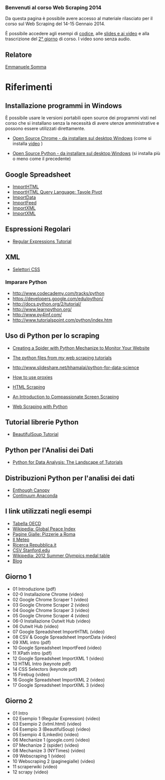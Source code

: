 ### Benvenuti al corso Web Scraping 2014

Da questa pagina è possibile avere accesso al materiale rilasciato per il corso sul Web Scraping del 14-15 Gennaio 2014.

È possibile accedere agli esempi di
[codice](https://github.com/exedre/webscraping-course-2014/), alle
[ slides e ai video](https://www.dropbox.com/sh/jbav67ad0zdnzef/5RG9BY5U1N) e alla trascrizione del [2° giorno](http://exedre.github.io/webscraping-course-2014/transcript.html) di corso. I
video sono senza audio.

## Relatore

[Emmanuele Somma](http://www.linkedin.com/in/exedre) 


# Riferimenti

## Installazione programmi in Windows

È possibile usare le versioni portabili open source dei programmi visti nel corso che si installano senza la necessità di avere utenze amministrative e possono essere utilizzati direttamente.

- [Open Source Chrome - da installare sul desktop Windows](http://portableapps.com/apps/internet/iron_portable) (come si installa [video](https://www.dropbox.com/s/lr33b3djj9irrxd/Install%20Iron%20Portable%20for%20Scraping.mp4) )

- [Open Source Python - da installare sul desktop Windows](http://sourceforge.net/projects/winpython/files/WinPython_2.7/2.7.6.2/WinPython-32bit-2.7.6.2.exe/download) (si installa più o meno come il precedente)


## Google Spreadsheet

- [ImportHTML](http://www.labnol.org/internet/import-html-in-google-docs/28125/)
- [ImportHTML Query Language: Tavole Pivot](https://developers.google.com/chart/interactive/docs/querylanguage#Pivot)
- [ImportData](https://developers.google.com/secure-data-connector/docs/1.3/tutorials/spreadsheets)
- [ImportFeed](http://www.labnol.org/internet/office/use-google-docs-spreadsheet-as-rss-reader-feed-aggregator/3527/)
- [ImportXML](http://www.seerinteractive.com/blog/importxml-cookbook)
- [ImportXML](https://www.distilled.net/blog/distilled/guide-to-google-docs-importxml/)

## Espressioni Regolari

- [Regular Expressions Tutorial](http://www.regular-expressions.info/tutorial.html)

## XML

- [Selettori CSS](http://www.w3schools.com/cssref/css_selectors.asp)


### Imparare Python

- http://www.codecademy.com/tracks/python
- https://developers.google.com/edu/python/
- http://docs.python.org/2/tutorial/
- http://www.learnpython.org/
- http://www.py4inf.com/
- http://www.tutorialspoint.com/python/index.htm

## Uso di Python per lo scraping

- [Creating a Spider with Python Mechanize to Monitor Your Website](http://blog.cnizz.com/2010/09/15/creating-a-spider-with-python-mechanize-to-monitor-your-website/)

- [The python files from my web scraping tutorials](https://github.com/creeveshft/Web_Scraping)

- http://www.slideshare.net/hhamalai/python-for-data-science

- [How to use proxies](http://webscraping.com/blog/How-to-use-proxies/)

- [HTML Scraping](http://docs.python-guide.org/en/latest/scenarios/scrape/)

- [An Introduction to Compassionate Screen Scraping](http://lethain.com/an-introduction-to-compassionate-screenscraping/)

- [Web Scraping with Python](https://software.rc.fas.harvard.edu/training/scraping2/latest/index.psp#)

## Tutorial librerie Python

- [BeautifulSoup Tutorial](http://www.nyu.edu/projects/politicsdatalab/workshops/BeautifulSoup.pdf)


## Python per l'Analisi dei Dati
- [Python for Data Analysis: The Landscape of Tutorials](http://datacommunitydc.org/blog/2013/07/python-for-data-analysis-the-landscape-of-tutorials/)

## Distribuzioni Python per l'analisi dei dati

- [Enthough Canopy](https://www.enthought.com/products/canopy/)
- [Continuum Anaconda](http://www.continuum.io)


## I link utilizzati negli esempi

- [Tabella OECD](http://www.oecd-ilibrary.org/sites/cli-table-2013-11-en/index.html?contentType=/ns/KeyTable,/ns/StatisticalPublication&itemId=/content/table/2074384x-table1&containerItemId=/content/tablecollection/2074384x&accessItemIds=&mimeType=text/html)
- [Wikipedia: Global Peace Index](http://en.wikipedia.org/wiki/Global_Peace_Index)
- [Pagine Gialle: Pizzerie a Roma](http://roma.paginegialle.it/lazio/roma/pizzeria.html)
- [Il Meteo](http://www.ilmeteo.it/portale/files/5913_day.xml)
- [Ricerca Repubblica.it](http://ricerca.repubblica.it/ricerca/repubblica?query=%22banca+d%27italia%22&view=repubblica)
- [CSV Stanford.edu](http://hci.stanford.edu/jheer/workshop/data/fec/fec96_10.csv)
- [Wikipedia: 2012 Summer Olympics medal table](http://en.wikipedia.org/wiki/2012_Summer_Olympics_medal_table)
- [Blog](http://intenseminimalism.com/)



## Giorno 1

- 01 Introduzione (pdf)
- 02-0 Installazione Chrome (video)
- 02 Google Chrome Scraper 1 (video)
- 03 Google Chrome Scraper 2 (video)
- 04 Google Chrome Scraper 3 (video)
- 05 Google Chrome Scraper 4 (video)
- 06-0 Installazione Outwit Hub (video)
- 06 Outwit Hub (video)
- 07 Google Spreadsheet ImportHTML (video)
- 08 CSV & Google Spreadsheet ImportData (video)
- 09 XML intro (pdf)
- 10 Google Spreadsheet ImportFeed (video)
- 11 XPath intro (pdf)
- 12 Google Spreadsheet ImportXML 1 (video)
- 13 HTML Intro (keynote pdf)
- 14 CSS Selectors (keynote pdf)
- 15 Firebug (video)
- 16 Google Spreadsheet ImportXML 2 (video)
- 17 Google Spreadsheet ImportXML 3 (video)

## Giorno 2

- 01 Intro
- 02 Esempio 1 (Regular Expression) (video)
- 03 Esempio 2 (lxtml.html) (video)
- 04 Esempio 3 (BeautifulSoup) (video)
- 05 Esempio 4 (Linkedin) (video)
- 06 Mechanize 1 (google.com) (video)
- 07 Mechanize 2 (spider) (video)
- 08 Mechanize 3 (NYTimes) (video)
- 09 Webscraping 1 (video)
- 10 Webscraping 2 (paginegialle) (video)
- 11 scraperwiki (video)
- 12 scrapy (video)

